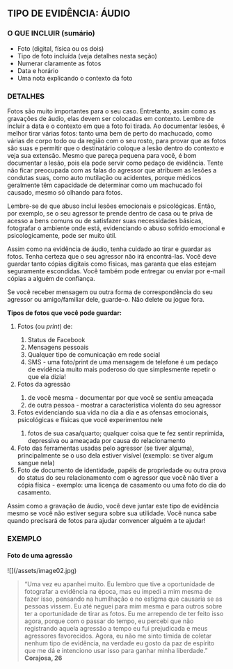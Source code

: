 <h2>TIPO DE EVIDÊNCIA: ÁUDIO</h2>
<h3>O QUE INCLUIR (sumário)</h3>
<ul>
    <li>Foto (digital, física ou os dois) </li>
    <li>Tipo de foto incluída (veja detalhes nesta seção)</li>
    <li>Numerar claramente as fotos</li>
    <li>Data e horário</li>
    <li>Uma nota explicando o contexto da foto</li>
</ul>
<h3>DETALHES</h3>
<p>Fotos são muito importantes para o seu caso. Entretanto, assim como as gravações de áudio, elas devem ser colocadas em contexto. Lembre de incluir a data e o contexto em que a foto foi tirada. Ao documentar lesões, é melhor tirar várias fotos: tanto uma bem de perto do machucado, como várias de corpo todo ou da região com o seu rosto, para provar que as fotos são suas e permitir que o destinatário coloque a lesão dentro do contexto e veja sua extensão. Mesmo que pareça pequena para você, é bom documentar a lesão, pois ela pode servir como pedaço de evidência. Tente não ficar preocupada com as falas do agressor que atribuem as lesões a condutas suas, como auto mutilação ou acidentes, porque médicos geralmente têm capacidade de determinar como um machucado foi causado, mesmo só olhando para fotos.</p>
<p>Lembre-se de que abuso inclui lesões emocionais e psicológicas. Então, por exemplo, se o seu agressor te prende dentro de casa ou te priva de acesso a bens comuns ou de satisfazer suas necessidades básicas, fotografar o ambiente onde está, evidenciando o abuso sofrido emocional e psicologicamente, pode ser muito útil.</p>
<p>Assim como na evidência de áudio, tenha cuidado ao tirar e guardar as fotos. Tenha certeza que o seu agressor não irá encontrá-las. Você deve guardar tanto cópias digitais como físicas, mas garanta que elas estejam seguramente escondidas. Você também pode entregar ou enviar por e-mail cópias a alguém de confiança.</p>
<p>Se você receber mensagem ou outra forma de correspondência do seu agressor ou amigo/familiar dele, guarde-o. Não delete ou jogue fora.</p>
<strong>Tipos de fotos que você pode guardar:</strong>
<ol>
    <li>Fotos (ou <em>print</em>) de:</li>
    <ol>
        <li>Status de Facebook</li>
        <li>Mensagens pessoais</li>
        <li>Qualquer tipo de comunicação em rede social</li>
        <li>SMS - uma foto/print de uma mensagem de telefone é um pedaço de evidência muito mais poderoso do que simplesmente repetir o que ela dizia!</li>
    </ol>
    <li>Fotos da agressão</li>
    <ol>
        <li>de você mesma - documentar por que você se sentiu ameaçada</li>
        <li>de outra pessoa - mostrar a característica violenta do seu agressor</li>
    </ol>
    <li>Fotos evidenciando sua vida no dia a dia e as ofensas emocionais, psicológicas e físicas que você experimentou nele</li>
    <ol>
        <li>fotos de sua casa/quarto; qualquer coisa que te fez sentir reprimida, depressiva ou ameaçada por causa do relacionamento</li>
    </ol>
    <li>Foto das ferramentas usadas pelo agressor (se tiver alguma), principalmente se o uso dela estiver visível (exemplo: se tiver algum sangue nela)</li>
    <li>Foto de documento de identidade, papéis de propriedade ou outra prova do status do seu relacionamento com o agressor que você não tiver a cópia física - exemplo: uma licença de casamento ou uma foto do dia do casamento.</li>
</ol>
<p>Assim como a gravação de áudio, você deve juntar este tipo de evidência mesmo se você não estiver segura sobre sua utilidade. Você nunca sabe quando precisará de fotos para ajudar convencer alguém a te ajudar!</p>
<h3>EXEMPLO</h3>
<h4>Foto de uma agressão</h4>
![](/assets/image02.jpg)
<blockquote>“Uma vez eu apanhei muito. Eu lembro que tive a oportunidade de fotografar a evidência na época, mas eu impedi a mim mesma de fazer isso, pensando na humilhação e no estigma que causaria se as pessoas vissem. Eu até neguei para mim mesma e para outros sobre ter a oportunidade de tirar as fotos. Eu me arrependo de ter feito isso agora, porque com o passar do tempo, eu percebi que não registrando aquela agressão a tempo eu fui prejudicada e meus agressores favorecidos. Agora, eu não me sinto tímida de coletar nenhum tipo de evidência, na verdade eu gosto da paz de espírito que me dá e intenciono usar isso para ganhar minha liberdade.”  <strong>Corajosa, 26</strong></blockquote>
